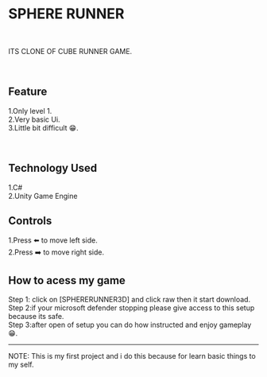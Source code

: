 <h1>SPHERE RUNNER</h1>
<br>
<p>ITS CLONE OF CUBE RUNNER GAME. </p>
<br>
<h2>Feature</h2>
<p>
1.Only level 1.
  <br>
2.Very basic Ui.
  <br>
3.Little bit difficult 😁.
</p>
<br>
<h2>Technology Used</h2>
<p>
1.C#
  <br>
2.Unity Game Engine
 <br>
  <h2>Controls</h2>
  <p>
    1.Press ⬅️ to move left side.
    <br>
    2.Press ➡️ to move right side.
  </p>
  <h2>How to acess my game </h2>
  <p>
    Step 1: click on [SPHERERUNNER3D] and click raw then it start download.
     <br>
    Step 2:if your microsoft defender stopping please give access to this setup because its safe.
     <br>
    Step 3:after open of setup you can do how instructed and enjoy gameplay😁.
  </p>
   <hr>
<p> NOTE: This is my first project and i do this because for learn basic things to my self.
</p>
